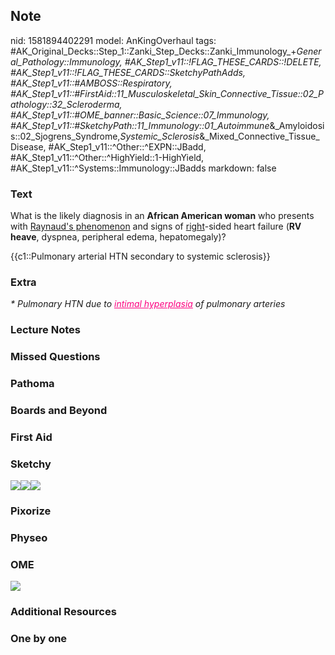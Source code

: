 ## Note
nid: 1581894402291
model: AnKingOverhaul
tags: #AK_Original_Decks::Step_1::Zanki_Step_Decks::Zanki_Immunology_+_General_Pathology::Immunology, #AK_Step1_v11::!FLAG_THESE_CARDS::!DELETE, #AK_Step1_v11::!FLAG_THESE_CARDS::SketchyPathAdds, #AK_Step1_v11::#AMBOSS::Respiratory, #AK_Step1_v11::#FirstAid::11_Musculoskeletal_Skin_Connective_Tissue::02_Pathology::32_Scleroderma, #AK_Step1_v11::#OME_banner::Basic_Science::07_Immunology, #AK_Step1_v11::#SketchyPath::11_Immunology::01_Autoimmune_&_Amyloidosis::02_Sjogrens_Syndrome,_Systemic_Sclerosis_&_Mixed_Connective_Tissue_Disease, #AK_Step1_v11::^Other::^EXPN::JBadd, #AK_Step1_v11::^Other::^HighYield::1-HighYield, #AK_Step1_v11::^Systems::Immunology::JBadds
markdown: false

### Text
What is the likely diagnosis in an <b>African American woman</b>
who presents with <u>Raynaud's phenomenon</u> and signs of
<u>right</u>-sided heart failure (<b>RV</b> <b>heave</b>, dyspnea,
peripheral edema, hepatomegaly)?
<div>
  {{c1::Pulmonary arterial HTN secondary to systemic sclerosis}}
</div>

### Extra
<div>
  <i>* Pulmonary HTN due to <font color="#FC0280"><u>intimal
  hyperplasia</u></font> of pulmonary arteries</i>
</div>

### Lecture Notes


### Missed Questions


### Pathoma


### Boards and Beyond


### First Aid


### Sketchy
<img src=
"Screen%20Shot%202020-02-16%20at%206.07.06%20PM.JPG"><img src=
"Screen%20Shot%202020-02-16%20at%206.07.11%20PM.JPG"><img src=
"Zoverall%20picture%20(87)_1566160514431.JPG">

### Pixorize


### Physeo


### OME
<div class="ome-widget">
  <a href=
  "https://onlinemeded.org/spa/immunology?ref=anki"><img src=
  "_OME_AnkiFlashcards_Topic_5.png"></a>
</div>

### Additional Resources


### One by one

